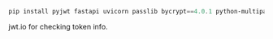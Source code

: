 ```powershell
pip install pyjwt fastapi uvicorn passlib bycrypt==4.0.1 python-multipart
```

jwt.io for checking token info.
